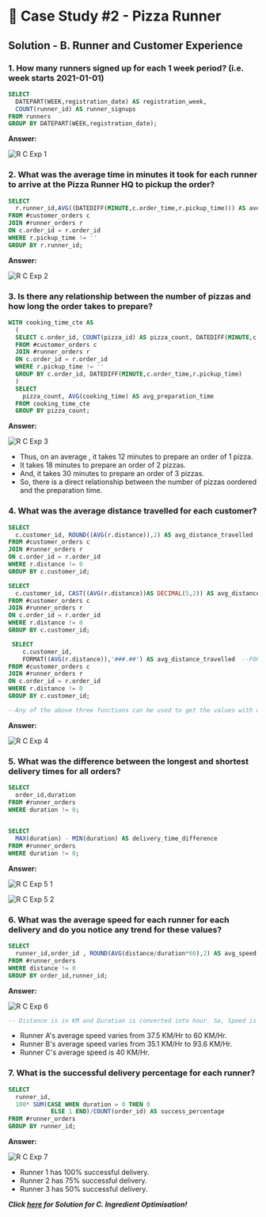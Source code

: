 # :pizza: Case Study #2 - Pizza Runner

## Solution - B. Runner and Customer Experience

### 1. How many runners signed up for each 1 week period? (i.e. week starts 2021-01-01)

````sql
SELECT
  DATEPART(WEEK,registration_date) AS registration_week,
  COUNT(runner_id) AS runner_signups
FROM runners
GROUP BY DATEPART(WEEK,registration_date);
````

**Answer:**

![R C Exp 1](https://user-images.githubusercontent.com/96012488/189708057-7edfdacb-65ab-45a1-9f1e-fa27e338d9f8.png)


### 2. What was the average time in minutes it took for each runner to arrive at the Pizza Runner HQ to pickup the order?

````sql
SELECT
  r.runner_id,AVG((DATEDIFF(MINUTE,c.order_time,r.pickup_time))) AS average_arrival_time
FROM #customer_orders c
JOIN #runner_orders r
ON c.order_id = r.order_id
WHERE r.pickup_time != ''
GROUP BY r.runner_id;
````

**Answer:**

![R C Exp 2](https://user-images.githubusercontent.com/96012488/189708604-8243dcff-c93a-4072-8a97-0a76510f05ba.png)


### 3. Is there any relationship between the number of pizzas and how long the order takes to prepare?

````sql
WITH cooking_time_cte AS
  (
  SELECT c.order_id, COUNT(pizza_id) AS pizza_count, DATEDIFF(MINUTE,c.order_time,r.pickup_time) AS cooking_time
  FROM #customer_orders c
  JOIN #runner_orders r
  ON c.order_id = r.order_id
  WHERE r.pickup_time != ''
  GROUP BY c.order_id, DATEDIFF(MINUTE,c.order_time,r.pickup_time)
  )
  SELECT 
    pizza_count, AVG(cooking_time) AS avg_preparation_time
  FROM cooking_time_cte
  GROUP BY pizza_count;
  ````
  
  **Answer:**
  
  ![R C Exp 3](https://user-images.githubusercontent.com/96012488/189709415-c7be5bd8-de5e-4c46-a5aa-8c837395a9f6.png)

  * Thus, on an average , it takes 12 minutes to prepare an order of 1 pizza.
  * It takes 18 minutes to prepare an order of 2 pizzas.
  * And, it takes 30 minutes to prepare an order of 3 pizzas.
  * So, there is a direct relationship between the number of pizzas oordered and the preparation time.


### 4.  What was the average distance travelled for each customer?

````sql
SELECT 
  c.customer_id, ROUND((AVG(r.distance)),2) AS avg_distance_travelled  --ROUND() to limit the value to 2 decimal places.
FROM #customer_orders c
JOIN #runner_orders r
ON c.order_id = r.order_id
WHERE r.distance != 0
GROUP BY c.customer_id;
````

````sql
SELECT 
  c.customer_id, CAST((AVG(r.distance))AS DECIMAL(5,2)) AS avg_distance_travelled -- CAST() can also do the job here but it keeps the insignificant zeros attached.
FROM #customer_orders c
JOIN #runner_orders r
ON c.order_id = r.order_id
WHERE r.distance != 0
GROUP BY c.customer_id;

 SELECT 
    c.customer_id, 
    FORMAT((AVG(r.distance)),'###.##') AS avg_distance_travelled  --FORMAT() formats a number to the specified format, though it changes the data type to string.
FROM #customer_orders c
JOIN #runner_orders r
ON c.order_id = r.order_id
WHERE r.distance != 0
GROUP BY c.customer_id;
````

````sql
--Any of the above three functions can be used to get the values with desired decimal places but each of them have their own functionalities.
````
  
  **Answer:**
  
  ![R C Exp 4](https://user-images.githubusercontent.com/96012488/189710374-db11bf2e-e306-46cb-acc1-6e69023f9be7.png)

### 5. What was the difference between the longest and shortest delivery times for all orders?

````sql
SELECT 
  order_id,duration
FROM #runner_orders
WHERE duration != 0;

  
SELECT 
  MAX(duration) - MIN(duration) AS delivery_time_difference
FROM #runner_orders
WHERE duration != 0;
````

**Answer:**

![R C Exp 5 1](https://user-images.githubusercontent.com/96012488/189710884-2b45fe71-c091-4fa1-9897-6219f854143e.png)

![R C Exp 5 2](https://user-images.githubusercontent.com/96012488/189710928-5edd9d09-7d05-426f-87ac-5bff05a11c9c.png)


### 6. What was the average speed for each runner for each delivery and do you notice any trend for these values?

````sql
SELECT 
  runner_id,order_id , ROUND(AVG(distance/duration*60),2) AS avg_speed   
FROM #runner_orders
WHERE distance != 0
GROUP BY order_id,runner_id;
````

**Answer:**

![R C Exp 6](https://user-images.githubusercontent.com/96012488/189711222-c274b863-719a-4477-9206-7dd681a17048.png)

````sql
-- Distance is in KM and Duration is converted into hour. So, Speed is in KM/Hr.
````

* Runner A's average speed varies from 37.5 KM/Hr to 60 KM/Hr.
* Runner B's average speed varies from 35.1 KM/Hr to 93.6 KM/Hr.
* Runner C's average speed is 40 KM/Hr.

### 7. What is the successful delivery percentage for each runner?

````sql
SELECT 
  runner_id,
  100* SUM(CASE WHEN duration = 0 THEN 0
            ELSE 1 END)/COUNT(order_id) AS success_percentage
FROM #runner_orders
GROUP BY runner_id;
````


**Answer:**

![R C Exp 7](https://user-images.githubusercontent.com/96012488/189711446-3fb33474-ec30-436d-8884-bdb594d2555c.png)


* Runner 1 has 100% successful delivery.
* Runner 2 has 75% successful delivery.
* Runner 3 has 50% successful delivery.


***Click [here](https://github.com/PriyaPalak/8-Week-SQL-Challenge/blob/main/Case%20Study%20%232%20-%20Pizza%20Runner/C.%20Ingredient%20Optimization.md) for Solution for C. Ingredient Optimisation!***
